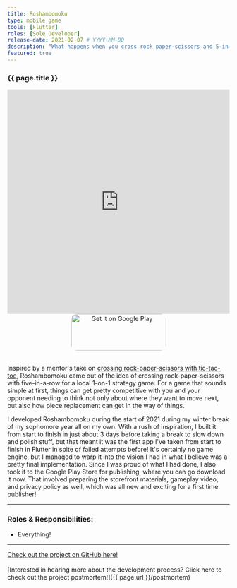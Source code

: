 ```yaml
---
title: Roshambomoku
type: mobile game
tools: [Flutter]
roles: [Sole Developer]
release-date: 2021-02-07 # YYYY-MM-DD
description: "What happens when you cross rock-paper-scissors and 5-in-a-row? Roshambomoku! Snag up points by lining up your pieces, but be careful: your opponent can replace your piece! Play smart, plan ahead, and emerge victorious."
featured: true
---
```


### {{ page.title }}

<iframe width="100%" height="509" src="https://www.youtube.com/embed/1brraN6m7VA" title="YouTube video player" frameborder="0" allow="accelerometer; autoplay; clipboard-write; encrypted-media; gyroscope; picture-in-picture" allowfullscreen></iframe>

<div style="text-align: center">
  <a style="display: inline-block; border-radius: 13px; width: 215px; height: 83px;" href='https://play.google.com/store/apps/details?id=com.rjmarzec.roshambomoku&hl=en_US&gl=US&pcampaignid=pcampaignidMKT-Other-global-all-co-prtnr-py-PartBadge-Mar2515-1' >
    <img style="border-radius: 13px; width: 215px; height: 83px;" alt='Get it on Google Play' src='https://play.google.com/intl/en_us/badges/static/images/badges/en_badge_web_generic.png'/>
  </a>
</div>  
<br>

Inspired by a mentor's take on [crossing rock-paper-scissors with tic-tac-toe](https://play.google.com/store/apps/details?id=com.peterbekos.rpsttt.free&hl=en_US&gl=US), Roshambomoku came out of the idea of crossing rock-paper-scissors with five-in-a-row for a local 1-on-1 strategy game. For a game that sounds simple at first, things can get pretty competitive with you and your opponent needing to think not only about where they want to move next, but also how piece replacement can get in the way of things.

I developed Roshambomoku during the start of 2021 during my winter break of my sophomore year all on my own. With a rush of inspiration, I built it from start to finish in just about 3 days before taking a break to slow down and polish stuff, but that meant it was the first app I've taken from start to finish in Flutter in spite of failed attempts before! It's certainly no game engine, but I managed to warp it into the vision I had in what I believe was a pretty final implementation. Since I was proud of what I had done, I also took it to the Google Play Store for publishing, where you can go download it now. That involved preparing the storefront materials, gameplay video, and privacy policy as well, which was all new and exciting for a first time publisher!

---

### Roles & Responsibilities:
* Everything!  

---

[Check out the project on GitHub here!](https://github.com/rjmarzec/roshambomoku)  
<br>
[Interested in hearing more about the development process? Click here to check out the project postmortem!]({{ page.url }}/postmortem)  
